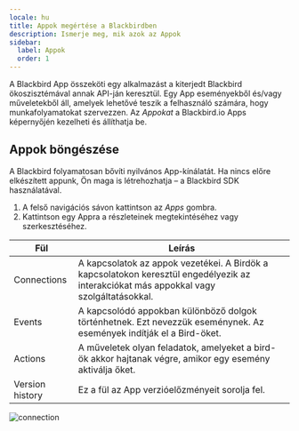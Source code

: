 ```yaml
---
locale: hu
title: Appok megértése a Blackbirdben
description: Ismerje meg, mik azok az Appok
sidebar:
  label: Appok
  order: 1
---
```


A Blackbird App összeköti egy alkalmazást a kiterjedt Blackbird ökoszisztémával annak API-ján keresztül. Egy App eseményekből és/vagy műveletekből áll, amelyek lehetővé teszik a felhasználó számára, hogy munkafolyamatokat szervezzen. Az _Appokat_ a Blackbird.io Apps képernyőjén kezelheti és állíthatja be.

## Appok böngészése

A Blackbird folyamatosan bővíti nyilvános App-kínálatát. Ha nincs előre elkészített appunk, Ön maga is létrehozhatja – a Blackbird SDK használatával.

1. A felső navigációs sávon kattintson az _Apps_ gombra.
2. Kattintson egy Appra a részleteinek megtekintéséhez vagy szerkesztéséhez.

| Fül             | Leírás                                                                                                             |
| --------------- | ------------------------------------------------------------------------------------------------------------------ |
| Connections     | A kapcsolatok az appok vezetékei. A Birdök a kapcsolatokon keresztül engedélyezik az interakciókat más appokkal vagy szolgáltatásokkal. |
| Events          | A kapcsolódó appokban különböző dolgok történhetnek. Ezt nevezzük eseménynek. Az események indítják el a Bird-öket. |
| Actions         | A műveletek olyan feladatok, amelyeket a bird-ök akkor hajtanak végre, amikor egy esemény aktiválja őket.          |
| Version history | Ez a fül az App verzióelőzményeit sorolja fel.                                                                     |

![connection](https://d33v4339jhl8k0.cloudfront.net/docs/assets/64089f6dc6ff3e6ff7fa7c9b/images/646cb12c55262c1c47d0953c/file-3dtYY1F4Nf.gif)
